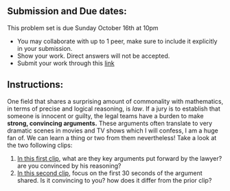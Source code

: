 ## Submission and Due dates:

This problem set is due Sunday October 16th at 10pm

- You may collaborate with up to 1 peer, make sure to include it explicitly in your submission.
- Show your work. Direct answers will not be accepted.
- Submit your work through this [link](tbd)

## Instructions:
One field that shares a surprising amount of commonality with mathematics, in terms of precise and logical reasoning, is *law*. If a jury is to establish that someone is innocent or guilty, the legal teams have a burden to make **strong, convincing arguments.** These arguments often translate to very dramatic scenes in movies and TV shows which I will confess, I am a huge fan of. We can learn a thing or two from them nevertheless! Take a look at the two following clips:
 1. [In this first clip](https://www.youtube.com/watch?v=Nu6eR1Htq74&ab_channel=ABC), what are they key arguments put forward by the lawyer? are you convinced by his reasoning?
 2. [In this second clip](https://www.youtube.com/watch?v=ubje-xA3H9g&ab_channel=maria), focus on the first 30 seconds of the argument shared. Is it convincing to you? how does it differ from the prior clip?
